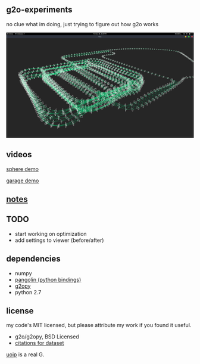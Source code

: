 g2o-experiments
---
no clue what im doing, just trying to figure out how g2o works


![pretty pic](resources/0.png)

videos
---
[sphere demo](https://www.youtube.com/watch?v=UOb5a2DydmI&index=4&list=PLz9N52s5FSIUFNoLjyNy_9EW42Ngy6ipn)

[garage demo](https://www.youtube.com/watch?v=E0D91GAmARQ&index=3&list=PLz9N52s5FSIUFNoLjyNy_9EW42Ngy6ipn)


[notes](notes.md)
---

TODO
---
 - start working on optimization
 - add settings to viewer (before/after)

dependencies
---
 - numpy
 - [pangolin (python bindings)](https://github.com/uoip/pangolin)
 - [g2opy](https://github.com/uoip/g2opy)
 - python 2.7


license
---
my code's MIT licensed, but please attribute my work if you found it useful.
 - g2o/g2opy, BSD Licensed
 - [citations for dataset](data/dataset.md)

 [uoip](https://github.com/uoip) is a real G.
